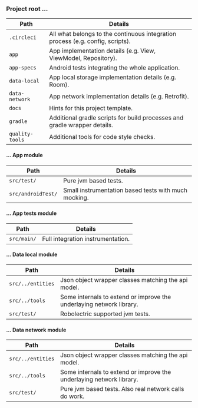 

### Project root ...

Path | Details
---|---
`.circleci` | All what belongs to the continuous integration process (e.g. config, scripts).
`app` | App implementation details (e.g. View, ViewModel, Repository).
`app-specs` | Android tests integrating the whole application.
`data-local` | App local storage implementation details (e.g. Room).
`data-network` | App network implementation details (e.g. Retrofit).
`docs` | Hints for this project template.
`gradle` | Additional gradle scripts for build processes and gradle wrapper details.
`quality-tools` | Additional tools for code style checks.

#### ... App module

Path | Details
---|---
`src/test/` | Pure jvm based tests.
`src/androidTest/` | Small instrumentation based tests with much mocking.

#### ... App tests module

Path | Details
---|---
`src/main/` | Full integration instrumentation.

#### ... Data local module

Path | Details
---|---
`src/../entities` | Json object wrapper classes matching the api model.
`src/../tools` | Some internals to extend or improve the underlaying network library.
`src/test/` | Robolectric supported jvm tests.

#### ... Data network module

Path | Details
---|---
`src/../entities` | Json object wrapper classes matching the api model.
`src/../tools` | Some internals to extend or improve the underlaying network library.
`src/test/` | Pure jvm based tests. Also real network calls do work.
